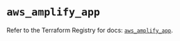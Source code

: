 # `aws_amplify_app`

Refer to the Terraform Registry for docs: [`aws_amplify_app`](https://registry.terraform.io/providers/hashicorp/aws/5.31.0/docs/resources/amplify_app).
